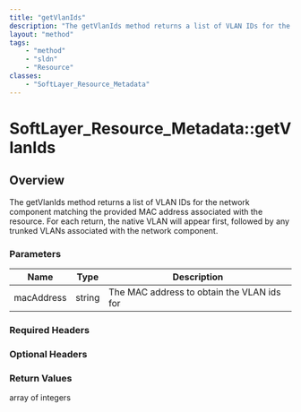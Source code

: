 ```yaml
---
title: "getVlanIds"
description: "The getVlanIds method returns a list of VLAN IDs for the network component matching the provided MAC address associated... "
layout: "method"
tags:
    - "method"
    - "sldn"
    - "Resource"
classes:
    - "SoftLayer_Resource_Metadata"
---
```

# SoftLayer_Resource_Metadata::getVlanIds
## Overview 
The getVlanIds method returns a list of VLAN IDs for the network component matching the provided MAC address associated with the resource. For each return, the native VLAN will appear first, followed by any trunked VLANs associated with the network component. 

### Parameters 
|Name | Type | Description |
| --- | --- | --- |
|macAddress| string| The MAC address to obtain the VLAN ids for|


### Required Headers

### Optional Headers

### Return Values
array of integers

